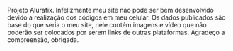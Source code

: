 Projeto Alurafix. Infelizmente meu site não pode ser bem desenvolvido devido a realização dos códigos em meu celular. Os dados publicados são base do que seria o meu site, nele contém imagens e vídeo que não poderão ser colocados por serem links de outras plataformas. Agradeço a compreensão, obrigada.
